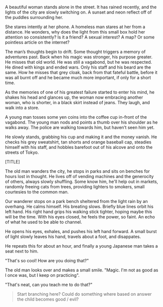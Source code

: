 A beautiful woman stands alone in the street. It has rained recently, and the lights of the city are slowly switching on. A sunset and neon reflect off of the puddles surrounding her.

She stares intently at her phone. A homeless man stares at her from a distance. He wonders, why does the light from this small box hold her attention so consistently? Is it a friend? A sexual interest? A map? Or some pointless article on the internet?

The man’s thoughts begin to drift. Some thought triggers a memory of adventures past. Back when his magic was stronger, his purpose greater. He misses that old world. He was still a vagabond, but he was respected. He dined with kings and ended wars. Only his staff and his beard are the same. How he misses that grey cloak, back from that fateful battle, before it was all burnt off and he became much more important, if only for a short time.

As the memories of one of his greatest failure started to enter his mind, he shakes his head and glances up, the woman now embracing another woman, who is shorter, in a black skirt instead of jeans. They laugh, and walk into a store.

A young man tosses some yen coins into the coffee cup in-front of the vagabond. The young man nods and points a thumb over his shoulder as he walks away. The police are walking towards him, but haven’t seen him yet.

He slowly stands, grabbing his cup and making it and the money vanish. He checks his grey sweatshirt, tan shorts and orange baseball cap, steadies himself with his staff, and hobbles barefoot out of his alcove and onto the streets of Tokyo.

[TITLE]

The old man wanders the city, he stops in parks and sits on benches for hours lost in thought. He lives off of vending machines and the generocity of others, always slowly shuffling. Some know him, he'll help out in markets, randomly freeing cats from trees, providing lighters to smokers, small courtesies to the common man.

Our wanderer stops on a park bench sheltered from the light rain by an overhang. He calms himself. His breating slows. Briefly blue lines orbit his left hand. His right hand grips his walking stick tighter, hoping maybe this will be the time. With his eyes closed, he feels the power, so faint. An echo of what he used to be able to channel.

He opens his eyes, exhales, and pushes his left hand forward. A small burst of light slowly leaves his hand, travels about a foot, and disappates.

He repeats this for about an hour, and finally a young Japanese man takes a seat next to him.

"That's so cool! How are you doing that?"

The old man looks over and makes a small smile. "Magic. I'm not as good as I once was, but I keep on practicing".

"That's neat, can you teach me to do that?"

 > Start branching here? Could do something where based on answer the child becomes good / evil?